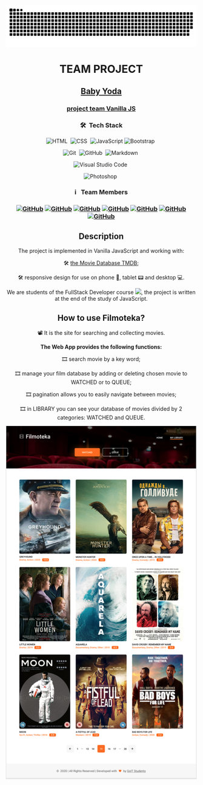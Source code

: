 ![github contribution grid snake animation](https://raw.githubusercontent.com/platane/platane/output/github-contribution-grid-snake.svg)

<h1 align="center">  TEAM PROJECT </h1>

<p align="center">
<a href="https://github.com/veraivaniuk/Team-project-Filmoteka"> 
  <h2 align="center">Baby Yoda</h2>
  <h3 align="center">project team Vanilla JS</h3>
</a>
</p>

<h3 align="center"> 🛠 &nbsp;Tech Stack  </h3>

<span align="center"> 
  
![HTML](https://img.shields.io/badge/-HTML-05122A?style=flat&logo=HTML5)&nbsp;
![CSS](https://img.shields.io/badge/-CSS-05122A?style=flat&logo=CSS3&logoColor=1572B6)&nbsp;
![JavaScript](https://img.shields.io/badge/-JavaScript-05122A?style=flat&logo=javascript)&nbsp;![Bootstrap](https://img.shields.io/badge/-Bootstrap-05122A?style=flat&logo=bootstrap&logoColor=563D7C)&nbsp;

  
![Git](https://img.shields.io/badge/-Git-05122A?style=flat&logo=git)&nbsp;
![GitHub](https://img.shields.io/badge/-GitHub-05122A?style=flat&logo=github)&nbsp;
![Markdown](https://img.shields.io/badge/-Markdown-05122A?style=flat&logo=markdown)&nbsp;

![Visual Studio Code](https://img.shields.io/badge/-Visual%20Studio%20Code-05122A?style=flat&logo=visual-studio-code&logoColor=007ACC)&nbsp;

![Photoshop](https://img.shields.io/badge/-Photoshop-05122A?style=flat&logo=adobe-photoshop)&nbsp;
</span>

<h3 align="center"> ℹ️ &nbsp; Team Members  <h3>

<a align="center" href="https://github.com/veraivaniuk">![GitHub](https://img.shields.io/badge/-Vera-05122A?style=flat&logo=github)</a>
<a align="center" href="https://github.com/Eugenia-gal">![GitHub](https://img.shields.io/badge/-Evgenia-05122A?style=flat&logo=github)</a>
<a align="center" href="https://github.com/AlexeyGrk">![GitHub](https://img.shields.io/badge/-Alexey-05122A?style=flat&logo=github)</a>
<a align="center" href="https://github.com/AndriiDorohov">![GitHub](https://img.shields.io/badge/-Andrey-05122A?style=flat&logo=github)</a>
<a align="center" href="https://github.com/denis-gavrilenko0910">![GitHub](https://img.shields.io/badge/-Denis-05122A?style=flat&logo=github)</a>
<a align="center" href="https://github.com/Yuliya-Che">![GitHub](https://img.shields.io/badge/-Yulia-05122A?style=flat&logo=github)</a>
<a align="center" href="#">![GitHub](https://img.shields.io/badge/-Valya-05122A?style=flat&logo=github)</a>

## Description

The project is implemented in Vanilla JavaScript and working with:

🛠 [the Movie Database TMDB](https://www.themoviedb.org/);

🛠 responsive design for use on phone 📱, tablet 📟 and desktop 💻.


We are students of the FullStack Developer course [<img src="https://img.shields.io/badge/Go-IT-orange" />](https://goit.ua), the project is written at the end of the study of JavaScript.


## How to use Filmoteka?

📽 It is the site for searching and collecting movies.


**The Web App provides the following functions:**

🎞 search movie by a key word;

🎞 manage your film database by adding or deleting chosen movie to WATCHED or to QUEUE;

🎞 pagination allows you to easily navigate between movies;

🎞 in LIBRARY you can see your database of movies divided by 2 categories: WATCHED and QUEUE.

<div align="center">
  <img src="https://github.com/AndriiDorohov/Team-project-Filmoteka-Goit/blob/main/src/img/task-img-film.png"/>
</div>
